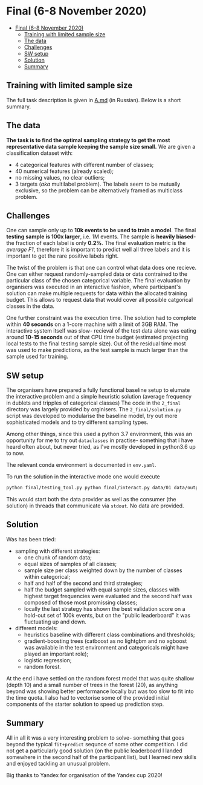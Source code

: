 # Final (6-8 November 2020)

- [Final (6-8 November 2020)](#final-6-8-november-2020)
  - [Training with limited sample size](#training-with-limited-sample-size)
  - [The data](#the-data)
  - [Challenges](#challenges)
  - [SW setup](#sw-setup)
  - [Solution](#solution)
  - [Summary](#summary)

## Training with limited sample size

The full task description is given in [A.md](./A.md) (in Russian).
Below is a short summary.

## The data

**The task is to find the optimal sampling strategy to get the most representative data sample keeping the sample size small.**
We are given a classification dataset with:
* 4 categorical features with different number of classes;
* 40 numerical features (already scaled);
* no missing values, no clear outliers;
* 3 targets (*aka* multilabel problem).
  The labels seem to be mutually exclusive,
  so the problem can be alternatively framed as multiclass problem.

## Challenges

One can sample only up to **10k events to be used to train a model**.
The final **testing sample is 100x larger**, i.e. 1M events.
The sample is **heavily biased**- the fraction of each label is only **0.2%**.
The final evaluation metric is the *average F1*,
therefore it is important to predict well all three labels and
it is important to get the rare positive labels right.

The twist of the problem is that one can control what data does one recieve.
One can either request randomly-sampled data or data contrained
to the particular class of the chosen categorical variable.
The final evaluation by organisers was executed in an interactive fashion,
where participant's solution can make multiple requests for data within
the allocated training budget.
This allows to request data that would cover all possible catgorical classes in the data.

One further constraint was the execution time.
The solution had to complete within **40 seconds** on a 1-core machine with a limit of 3GB RAM.
The interactive system itself was slow-
recieval of the test data alone was eating around **10-15 seconds** out of that CPU time budget
(estimated projecting local tests to the final testing sample size).
Out of the residual time most was used to make predictions,
as the test sample is much larger than the sample used for training.

## SW setup

The organisers have prepared a fully functional baseline setup
to elumate the interactive problem and a simple heuristic solution
(average frequency in dublets and tripples of categorical classes)
The code in the `2_final` directory was largely provided by orginisers.
The `2_final/solution.py` script was developed to modularise the baseline model,
try out more sophisticated models and to try different sampling types.

Among other things, since this used a python 3.7 environment,
this was an opportunity for me to try out `dataclasses` in practise-
something that i have heard often about, but never tried,
as I've mostly developed in python3.6 up to now.

The relevant conda environment is documented in `env.yaml`.

To run the solution in the interactive mode one would execute
```bash
python final/testing_tool.py python final/interact.py data/01 data/output.txt -- python final/solution.py
```
This would start both the data provider as well as the consumer
(the solution) in threads that communicate via `stdout`.
No data are provided.

## Solution

Was has been tried:
* sampling with different strategies:
  * one chunk of random data;
  * equal sizes of samples of all classes;
  * sample size per class weighted down by the number of classes within categorical;
  * half and half of the second and third strategies;
  * half the budget sampled with equal sample sizes,
    classes with highest target frequencies were evaluated
    and the second half was composed of those most promissing classes;
  * locally the last strategy has shown the best validation
    score on a hold-out set of 100k events,
    but on the "public leaderboard" it was fluctuating up and down.
* different models:
  * heuristics baseline with different class combinations and thresholds;
  * gradient-boosting trees
    (catboost as no lightgbm and no xgboost was available in the test environment
    and categoricals might have played an important role);
  * logistic regression;
  * random forest.

At the end i have settled on the random forest model that was quite shallow (depth 10)
and a small number of trees in the forest (20),
as anything beyond was showing better performance locally
but was too slow to fit into the time quota.
I also had to vectorise some of the provided initial components of the starter solution
to speed up prediction step.

## Summary

All in all it was a very interesting problem to solve- something that goes beyond
the typical `fit+predict` sequnce of some other competition.
I did not get a particularly good solution
(on the public leaderboard I landed somewhere in the second half of the participant list),
but I learned new skills and enjoyed tackling an unusual problem.

Big thanks to Yandex for organisation of the Yandex cup 2020!


